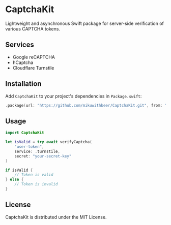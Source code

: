 # CaptchaKit

Lightweight and asynchronous Swift package for server-side verification of various CAPTCHA tokens.

## Services

- Google reCAPTCHA
- hCaptcha
- Cloudflare Turnstile

## Installation

Add `CaptchaKit` to your project's dependencies in `Package.swift`:

```swift
.package(url: "https://github.com/mikuwithbeer/CaptchaKit.git", from: "1.0.0")
```

## Usage

```swift
import CaptchaKit

let isValid = try await verifyCaptcha(
    "user-token",
    service: .turnstile,
    secret: "your-secret-key"
)

if isValid {
    // Token is valid
} else {
    // Token is invalid
}
```

## License

CaptchaKit is distributed under the MIT License.

